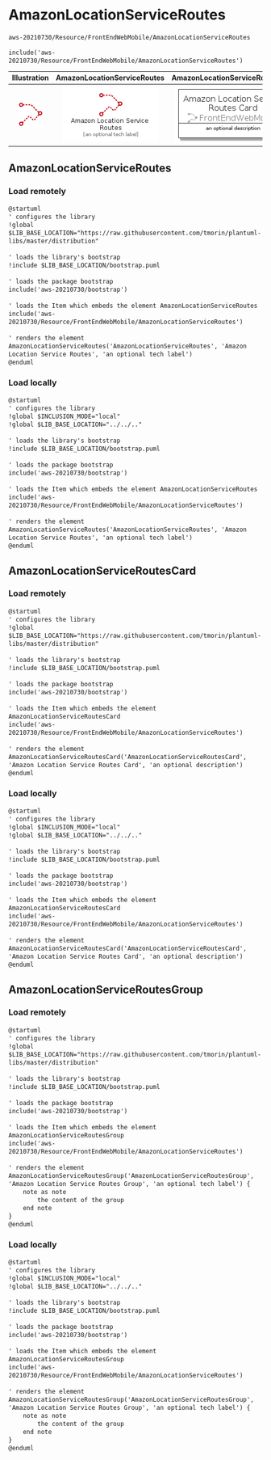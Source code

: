 # AmazonLocationServiceRoutes


```text
aws-20210730/Resource/FrontEndWebMobile/AmazonLocationServiceRoutes
```

```text
include('aws-20210730/Resource/FrontEndWebMobile/AmazonLocationServiceRoutes')
```



| Illustration | AmazonLocationServiceRoutes | AmazonLocationServiceRoutesCard | AmazonLocationServiceRoutesGroup |
| :---: | :---: | :---: | :---: |
| ![illustration for Illustration](../../../aws-20210730/Resource/FrontEndWebMobile/AmazonLocationServiceRoutes.png) | ![illustration for AmazonLocationServiceRoutes](../../../aws-20210730/Resource/FrontEndWebMobile/AmazonLocationServiceRoutes.Local.png) | ![illustration for AmazonLocationServiceRoutesCard](../../../aws-20210730/Resource/FrontEndWebMobile/AmazonLocationServiceRoutesCard.Local.png) | ![illustration for AmazonLocationServiceRoutesGroup](../../../aws-20210730/Resource/FrontEndWebMobile/AmazonLocationServiceRoutesGroup.Local.png) |




## AmazonLocationServiceRoutes

### Load remotely
```plantuml
@startuml
' configures the library
!global $LIB_BASE_LOCATION="https://raw.githubusercontent.com/tmorin/plantuml-libs/master/distribution"

' loads the library's bootstrap
!include $LIB_BASE_LOCATION/bootstrap.puml

' loads the package bootstrap
include('aws-20210730/bootstrap')

' loads the Item which embeds the element AmazonLocationServiceRoutes
include('aws-20210730/Resource/FrontEndWebMobile/AmazonLocationServiceRoutes')

' renders the element
AmazonLocationServiceRoutes('AmazonLocationServiceRoutes', 'Amazon Location Service Routes', 'an optional tech label')
@enduml
```

### Load locally
```plantuml
@startuml
' configures the library
!global $INCLUSION_MODE="local"
!global $LIB_BASE_LOCATION="../../.."

' loads the library's bootstrap
!include $LIB_BASE_LOCATION/bootstrap.puml

' loads the package bootstrap
include('aws-20210730/bootstrap')

' loads the Item which embeds the element AmazonLocationServiceRoutes
include('aws-20210730/Resource/FrontEndWebMobile/AmazonLocationServiceRoutes')

' renders the element
AmazonLocationServiceRoutes('AmazonLocationServiceRoutes', 'Amazon Location Service Routes', 'an optional tech label')
@enduml
```

## AmazonLocationServiceRoutesCard

### Load remotely
```plantuml
@startuml
' configures the library
!global $LIB_BASE_LOCATION="https://raw.githubusercontent.com/tmorin/plantuml-libs/master/distribution"

' loads the library's bootstrap
!include $LIB_BASE_LOCATION/bootstrap.puml

' loads the package bootstrap
include('aws-20210730/bootstrap')

' loads the Item which embeds the element AmazonLocationServiceRoutesCard
include('aws-20210730/Resource/FrontEndWebMobile/AmazonLocationServiceRoutes')

' renders the element
AmazonLocationServiceRoutesCard('AmazonLocationServiceRoutesCard', 'Amazon Location Service Routes Card', 'an optional description')
@enduml
```

### Load locally
```plantuml
@startuml
' configures the library
!global $INCLUSION_MODE="local"
!global $LIB_BASE_LOCATION="../../.."

' loads the library's bootstrap
!include $LIB_BASE_LOCATION/bootstrap.puml

' loads the package bootstrap
include('aws-20210730/bootstrap')

' loads the Item which embeds the element AmazonLocationServiceRoutesCard
include('aws-20210730/Resource/FrontEndWebMobile/AmazonLocationServiceRoutes')

' renders the element
AmazonLocationServiceRoutesCard('AmazonLocationServiceRoutesCard', 'Amazon Location Service Routes Card', 'an optional description')
@enduml
```

## AmazonLocationServiceRoutesGroup

### Load remotely
```plantuml
@startuml
' configures the library
!global $LIB_BASE_LOCATION="https://raw.githubusercontent.com/tmorin/plantuml-libs/master/distribution"

' loads the library's bootstrap
!include $LIB_BASE_LOCATION/bootstrap.puml

' loads the package bootstrap
include('aws-20210730/bootstrap')

' loads the Item which embeds the element AmazonLocationServiceRoutesGroup
include('aws-20210730/Resource/FrontEndWebMobile/AmazonLocationServiceRoutes')

' renders the element
AmazonLocationServiceRoutesGroup('AmazonLocationServiceRoutesGroup', 'Amazon Location Service Routes Group', 'an optional tech label') {
    note as note
        the content of the group
    end note
}
@enduml
```

### Load locally
```plantuml
@startuml
' configures the library
!global $INCLUSION_MODE="local"
!global $LIB_BASE_LOCATION="../../.."

' loads the library's bootstrap
!include $LIB_BASE_LOCATION/bootstrap.puml

' loads the package bootstrap
include('aws-20210730/bootstrap')

' loads the Item which embeds the element AmazonLocationServiceRoutesGroup
include('aws-20210730/Resource/FrontEndWebMobile/AmazonLocationServiceRoutes')

' renders the element
AmazonLocationServiceRoutesGroup('AmazonLocationServiceRoutesGroup', 'Amazon Location Service Routes Group', 'an optional tech label') {
    note as note
        the content of the group
    end note
}
@enduml
```

